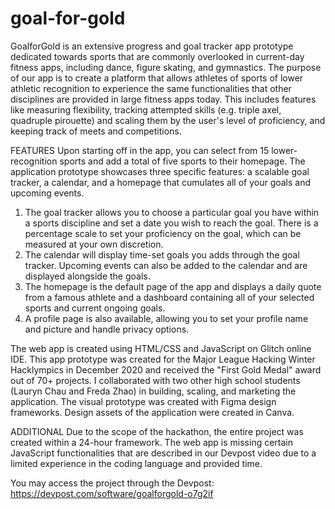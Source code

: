 # goal-for-gold

GoalforGold is an extensive progress and goal tracker app prototype dedicated towards sports that are commonly overlooked in current-day fitness apps, including dance, figure skating, and gymnastics. The purpose of our app is to create a platform that allows athletes of sports of lower athletic recognition to experience the same functionalities that other disciplines are provided in large fitness apps today. This includes features like measuring flexibility, tracking attempted skills (e.g. triple axel, quadruple pirouette) and scaling them by the user's level of proficiency, and keeping track of meets and competitions.

FEATURES
Upon starting off in the app, you can select from 15 lower-recognition sports and add a total of five sports to their homepage. The application prototype showcases three specific features: a scalable goal tracker, a calendar, and a homepage that cumulates all of your goals and upcoming events.
1) The goal tracker allows you to choose a particular goal you have within a sports discipline and set a date you wish to reach the goal. There is a percentage scale to set your proficiency on the goal, which can be measured at your own discretion.
2) The calendar will display time-set goals you adds through the goal tracker. Upcoming events can also be added to the calendar and are displayed alongside the goals.
3) The homepage is the default page of the app and displays a daily quote from a famous athlete and a dashboard containing all of your selected sports and current ongoing goals.
4) A profile page is also available, allowing you to set your profile name and picture and handle privacy options.

The web app is created using HTML/CSS and JavaScript on Glitch online IDE. This app prototype was created for the Major League Hacking Winter Hacklympics in December 2020 and received the "First Gold Medal" award out of 70+ projects. I collaborated with two other high school students (Lauryn Chau and Freda Zhao) in building, scaling, and marketing the application. The visual prototype was created with Figma design frameworks. Design assets of the application were created in Canva.

ADDITIONAL
Due to the scope of the hackathon, the entire project was created within a 24-hour framework. The web app is missing certain JavaScript functionalities that are described in our Devpost video due to a limited experience in the coding language and provided time.

You may access the project through the Devpost: https://devpost.com/software/goalforgold-o7g2if
